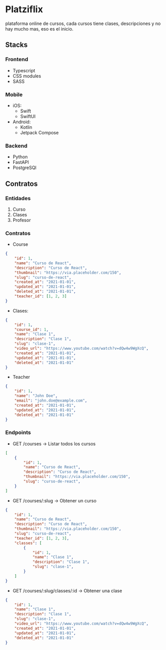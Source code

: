 # Platziflix

plataforma online de cursos, cada cursos tiene clases, descripciones y no hay mucho mas, eso es el inicio.

## Stacks

### Frontend
- Typescript
- CSS modules
- SASS

### Mobile
- iOS:
    - Swift
    - SwiftUI
- Android:
    - Kotlin
    - Jetpack Compose

### Backend
- Python
- FastAPI
- PostgreSQl

## Contratos

### Entidades
1. Curso
2. Clases
3. Profesor

### Contratos


- Course
```json
{
    "id": 1,
    "name": "Curso de React",
    "description": "Curso de React",
    "thumbnail": "https://via.placeholder.com/150", 
    "slug": "curso-de-react",
    "created_at": "2021-01-01",
    "updated_at": "2021-01-01",
    "deleted_at": "2021-01-01",
    "teacher_id": [1, 2, 3]
}
```

- Clases:
```json
{
    "id": 1, 
    "course_id": 1, 
    "name": "Clase 1",
    "description": "Clase 1",
    "slug": "clase-1",
    "video_url": "https://www.youtube.com/watch?v=dQw4w9WgXcQ",
    "created_at": "2021-01-01",
    "updated_at": "2021-01-01",
    "deleted_at": "2021-01-01"
}
```

- Teacher
```json
{
    "id": 1,
    "name": "John Doe",
    "email": "john.doe@example.com",
    "created_at": "2021-01-01",
    "updated_at": "2021-01-01",
    "deleted_at": "2021-01-01"
}
```

### Endpoints

- GET /courses -> Listar todos los cursos
```json
[
    {
        "id": 1,
        "name": "Curso de React",
        "description": "Curso de React",
        "thumbnail": "https://via.placeholder.com/150", 
        "slug": "curso-de-react",
    }
]
```

- GET /courses/:slug -> Obtener un curso
```json
{
    "id": 1,
    "name": "Curso de React",
    "description": "Curso de React",
    "thumbnail": "https://via.placeholder.com/150", 
    "slug": "curso-de-react",
    "teacher_id": [1, 2, 3],
    "classes": [
        {
            "id": 1,
            "name": "Clase 1",
            "description": "Clase 1",
            "slug": "clase-1",
        }
    ]
}
```
- GET /courses/:slug/classes/:id -> Obtener una clase
```json
{
    "id": 1,
    "name": "Clase 1",
    "description": "Clase 1",
    "slug": "clase-1",
    "video_url": "https://www.youtube.com/watch?v=dQw4w9WgXcQ",
    "created_at": "2021-01-01",
    "updated_at": "2021-01-01",
    "deleted_at": "2021-01-01"
}
```